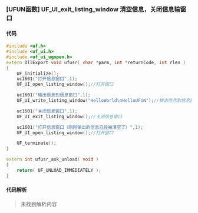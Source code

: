 ### [UFUN函数] UF_UI_exit_listing_window 清空信息，关闭信息输窗口

#### 代码

```cpp
#include <uf.h>
#include <uf_ui.h>
#include <uf_ui_ugopen.h>
extern DllExport void ufusr( char *parm, int *returnCode, int rlen )
{
	UF_initialize();
	uc1601("打开信息窗口",1);
 	UF_UI_open_listing_window();//打开窗口

	uc1601("输出信息到信息窗口",1);
	UF_UI_write_listing_window("HelloWorld\nHelloUFUN");//输出信息到信息窗口

	uc1601("关闭信息窗口",1);
	UF_UI_exit_listing_window();//关闭信息窗口

	uc1601("打开信息窗口（刚刚输出的信息已经被清空了）",1);
	UF_UI_open_listing_window();//打开窗口

	UF_terminate();
}

extern int ufusr_ask_unload( void )
{
	return( UF_UNLOAD_IMMEDIATELY );
}
```

#### 代码解析
> 未找到解析内容

